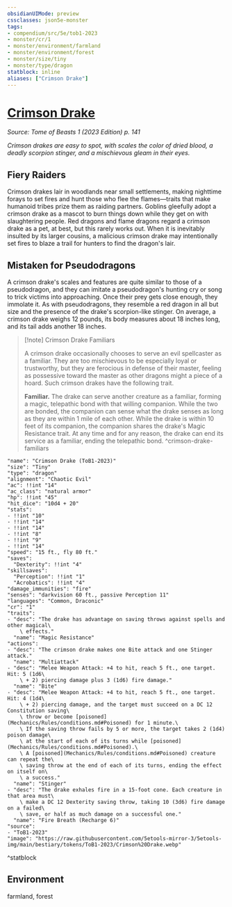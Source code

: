 ```yaml
---
obsidianUIMode: preview
cssclasses: json5e-monster
tags:
- compendium/src/5e/tob1-2023
- monster/cr/1
- monster/environment/farmland
- monster/environment/forest
- monster/size/tiny
- monster/type/dragon
statblock: inline
aliases: ["Crimson Drake"]
---
```

# [Crimson Drake](Mechanics\bestiary\dragon/crimson-drake-tob1-2023.md)
*Source: Tome of Beasts 1 (2023 Edition) p. 141*  

*Crimson drakes are easy to spot, with scales the color of dried blood, a deadly scorpion stinger, and a mischievous gleam in their eyes.*

## Fiery Raiders

Crimson drakes lair in woodlands near small settlements, making nighttime forays to set fires and hunt those who flee the flames—traits that make humanoid tribes prize them as raiding partners. Goblins gleefully adopt a crimson drake as a mascot to burn things down while they get on with slaughtering people. Red dragons and flame dragons regard a crimson drake as a pet, at best, but this rarely works out. When it is inevitably insulted by its larger cousins, a malicious crimson drake may intentionally set fires to blaze a trail for hunters to find the dragon's lair.

## Mistaken for Pseudodragons

A crimson drake's scales and features are quite similar to those of a pseudodragon, and they can imitate a pseudodragon's hunting cry or song to trick victims into approaching. Once their prey gets close enough, they immolate it. As with pseudodragons, they resemble a red dragon in all but size and the presence of the drake's scorpion-like stinger. On average, a crimson drake weighs 12 pounds, its body measures about 18 inches long, and its tail adds another 18 inches.

> [!note] Crimson Drake Familiars
> 
> A crimson drake occasionally chooses to serve an evil spellcaster as a familiar. They are too mischievous to be especially loyal or trustworthy, but they are ferocious in defense of their master, feeling as possessive toward the master as other dragons might a piece of a hoard. Such crimson drakes have the following trait.
> 
> **Familiar.** The drake can serve another creature as a familiar, forming a magic, telepathic bond with that willing companion. While the two are bonded, the companion can sense what the drake senses as long as they are within 1 mile of each other. While the drake is within 10 feet of its companion, the companion shares the drake's Magic Resistance trait. At any time and for any reason, the drake can end its service as a familiar, ending the telepathic bond.
^crimson-drake-familiars

```statblock
"name": "Crimson Drake (ToB1-2023)"
"size": "Tiny"
"type": "dragon"
"alignment": "Chaotic Evil"
"ac": !!int "14"
"ac_class": "natural armor"
"hp": !!int "45"
"hit_dice": "10d4 + 20"
"stats":
- !!int "10"
- !!int "14"
- !!int "14"
- !!int "8"
- !!int "9"
- !!int "14"
"speed": "15 ft., fly 80 ft."
"saves":
  "Dexterity": !!int "4"
"skillsaves":
  "Perception": !!int "1"
  "Acrobatics": !!int "4"
"damage_immunities": "fire"
"senses": "darkvision 60 ft., passive Perception 11"
"languages": "Common, Draconic"
"cr": "1"
"traits":
- "desc": "The drake has advantage on saving throws against spells and other magical\
    \ effects."
  "name": "Magic Resistance"
"actions":
- "desc": "The crimson drake makes one Bite attack and one Stinger attack."
  "name": "Multiattack"
- "desc": "Melee Weapon Attack: +4 to hit, reach 5 ft., one target. Hit: 5 (1d6\
    \ + 2) piercing damage plus 3 (1d6) fire damage."
  "name": "Bite"
- "desc": "Melee Weapon Attack: +4 to hit, reach 5 ft., one target. Hit: 4 (1d4\
    \ + 2) piercing damage, and the target must succeed on a DC 12 Constitution saving\
    \ throw or become [poisoned](Mechanics/Rules/conditions.md#Poisoned) for 1 minute.\
    \ If the saving throw fails by 5 or more, the target takes 2 (1d4) poison damage\
    \ at the start of each of its turns while [poisoned](Mechanics/Rules/conditions.md#Poisoned).\
    \ A [poisoned](Mechanics/Rules/conditions.md#Poisoned) creature can repeat the\
    \ saving throw at the end of each of its turns, ending the effect on itself on\
    \ a success."
  "name": "Stinger"
- "desc": "The drake exhales fire in a 15-foot cone. Each creature in that area must\
    \ make a DC 12 Dexterity saving throw, taking 10 (3d6) fire damage on a failed\
    \ save, or half as much damage on a successful one."
  "name": "Fire Breath (Recharge 6)"
"source":
- "ToB1-2023"
"image": "https://raw.githubusercontent.com/5etools-mirror-3/5etools-img/main/bestiary/tokens/ToB1-2023/Crimson%20Drake.webp"
```
^statblock

## Environment

farmland, forest